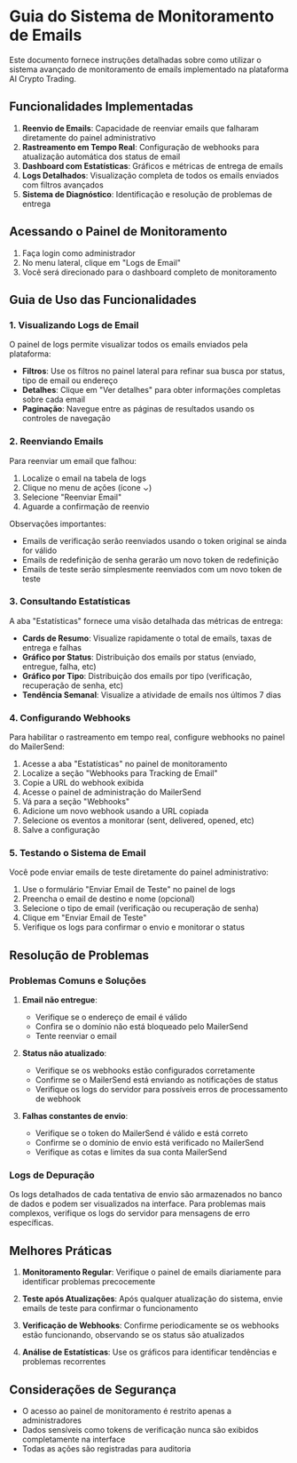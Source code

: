 # Guia do Sistema de Monitoramento de Emails

Este documento fornece instruções detalhadas sobre como utilizar o sistema avançado de monitoramento de emails implementado na plataforma AI Crypto Trading.

## Funcionalidades Implementadas

1. **Reenvio de Emails**: Capacidade de reenviar emails que falharam diretamente do painel administrativo
2. **Rastreamento em Tempo Real**: Configuração de webhooks para atualização automática dos status de email
3. **Dashboard com Estatísticas**: Gráficos e métricas de entrega de emails
4. **Logs Detalhados**: Visualização completa de todos os emails enviados com filtros avançados
5. **Sistema de Diagnóstico**: Identificação e resolução de problemas de entrega

## Acessando o Painel de Monitoramento

1. Faça login como administrador
2. No menu lateral, clique em "Logs de Email"
3. Você será direcionado para o dashboard completo de monitoramento

## Guia de Uso das Funcionalidades

### 1. Visualizando Logs de Email

O painel de logs permite visualizar todos os emails enviados pela plataforma:

- **Filtros**: Use os filtros no painel lateral para refinar sua busca por status, tipo de email ou endereço
- **Detalhes**: Clique em "Ver detalhes" para obter informações completas sobre cada email
- **Paginação**: Navegue entre as páginas de resultados usando os controles de navegação

### 2. Reenviando Emails

Para reenviar um email que falhou:

1. Localize o email na tabela de logs
2. Clique no menu de ações (ícone ⌄)
3. Selecione "Reenviar Email"
4. Aguarde a confirmação de reenvio

Observações importantes:
- Emails de verificação serão reenviados usando o token original se ainda for válido
- Emails de redefinição de senha gerarão um novo token de redefinição
- Emails de teste serão simplesmente reenviados com um novo token de teste

### 3. Consultando Estatísticas

A aba "Estatísticas" fornece uma visão detalhada das métricas de entrega:

- **Cards de Resumo**: Visualize rapidamente o total de emails, taxas de entrega e falhas
- **Gráfico por Status**: Distribuição dos emails por status (enviado, entregue, falha, etc)
- **Gráfico por Tipo**: Distribuição dos emails por tipo (verificação, recuperação de senha, etc)
- **Tendência Semanal**: Visualize a atividade de emails nos últimos 7 dias

### 4. Configurando Webhooks

Para habilitar o rastreamento em tempo real, configure webhooks no painel do MailerSend:

1. Acesse a aba "Estatísticas" no painel de monitoramento
2. Localize a seção "Webhooks para Tracking de Email"
3. Copie a URL do webhook exibida
4. Acesse o painel de administração do MailerSend
5. Vá para a seção "Webhooks"
6. Adicione um novo webhook usando a URL copiada
7. Selecione os eventos a monitorar (sent, delivered, opened, etc)
8. Salve a configuração

### 5. Testando o Sistema de Email

Você pode enviar emails de teste diretamente do painel administrativo:

1. Use o formulário "Enviar Email de Teste" no painel de logs
2. Preencha o email de destino e nome (opcional)
3. Selecione o tipo de email (verificação ou recuperação de senha)
4. Clique em "Enviar Email de Teste"
5. Verifique os logs para confirmar o envio e monitorar o status

## Resolução de Problemas

### Problemas Comuns e Soluções

1. **Email não entregue**:
   - Verifique se o endereço de email é válido
   - Confira se o domínio não está bloqueado pelo MailerSend
   - Tente reenviar o email

2. **Status não atualizado**:
   - Verifique se os webhooks estão configurados corretamente
   - Confirme se o MailerSend está enviando as notificações de status
   - Verifique os logs do servidor para possíveis erros de processamento de webhook

3. **Falhas constantes de envio**:
   - Verifique se o token do MailerSend é válido e está correto
   - Confirme se o domínio de envio está verificado no MailerSend
   - Verifique as cotas e limites da sua conta MailerSend

### Logs de Depuração

Os logs detalhados de cada tentativa de envio são armazenados no banco de dados e podem ser visualizados na interface. Para problemas mais complexos, verifique os logs do servidor para mensagens de erro específicas.

## Melhores Práticas

1. **Monitoramento Regular**: Verifique o painel de emails diariamente para identificar problemas precocemente

2. **Teste após Atualizações**: Após qualquer atualização do sistema, envie emails de teste para confirmar o funcionamento

3. **Verificação de Webhooks**: Confirme periodicamente se os webhooks estão funcionando, observando se os status são atualizados

4. **Análise de Estatísticas**: Use os gráficos para identificar tendências e problemas recorrentes

## Considerações de Segurança

- O acesso ao painel de monitoramento é restrito apenas a administradores
- Dados sensíveis como tokens de verificação nunca são exibidos completamente na interface
- Todas as ações são registradas para auditoria
